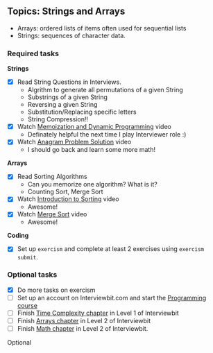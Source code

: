 ## Topics: Strings and Arrays

* Arrays: ordered lists of items often used for sequential lists
* Strings: sequences of character data.

### Required tasks

**Strings**

- [x] Read String Questions in Interviews.
  - Algrithm to generate all permutations of a given String
  - Substrings of a given String
  - Reversing a given String
  - Substitution/Replacing specific letters
  - String Compression!!
- [x] Watch [Memoization and Dynamic Programming](https://www.youtube.com/watch?v=P8Xa2BitN3I) video
  - Definately helpful the next time I play Interviewer role :)
- [x] Watch [Anagram Problem Solution](https://www.youtube.com/watch?v=3MwRGPPB4tw) video
  - I should go back and learn some more math!

**Arrays**

- [x] Read Sorting Algorithms
  - Can you memorize one algorithm? What is it?
  - Counting Sort, Merge Sort
- [x] Watch [Introduction to Sorting](https://www.youtube.com/watch?v=pkkFqlG0Hds) video
  - Awesome!
- [x] Watch [Merge Sort](https://www.youtube.com/watch?v=KF2j-9iSf4Q) video
  - Awesome!

**Coding**

- [x] Set up `exercism` and complete at least 2 exercises using `exercism submit`.

### Optional tasks

- [x] Do more tasks on exercism
- [ ] Set up an account on Interviewbit.com and start the [Programming course](https://www.interviewbit.com/courses/programming/)
- [ ] Finish [Time Complexity chapter](https://www.interviewbit.com/courses/programming/topics/time-complexity) in Level 1 of Interviewbit
- [ ] Finish [Arrays chapter]((https://www.interviewbit.com/courses/programming/topics/arrays/)) in Level 2 of Interviewbit
- [ ] Finish [Math chapter](https://www.interviewbit.com/courses/programming/topics/math/) in Level 2 of Interviewbit.

Optional